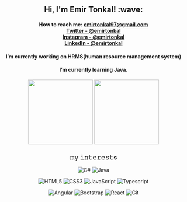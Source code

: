 <p align="center">

 
<h2 align = "center">Hi, I'm Emir Tonkal! :wave:</h2>

<div align = "center">
      <h4> 

 How to reach me: emirtonkal97@gmail.com <br> [Twitter - @emirtonkal](https://twitter.com/emirtonkal)<br>[Instagram - @emirtonkal](https://instagram.com/emirtonkal)<br>[Linkedln - @emirtonkal](https://www.linkedin.com/in/emir-tonkal-a63b0a168/)
  </h4>
</div>

<div align = "center">
 <h4>
 I’m currently working on HRMS(human resource management system)
    </h4>
</div>

<div align = "center">
     <h4> 
 I’m currently learning Java.
     </h4>
</div>



 
</p>



<div align="center" height=100>

 <img height="177px"  src="https://github-readme-stats.vercel.app/api?username=masumbabacan&show_icons=true&theme=dark">

 <img height="177px"  src="https://github-readme-stats.vercel.app/api/top-langs/?username=masumbabacan&theme=dark&layout=compact">

</div>

<h3 align ="center"> 𝚖𝚢 𝚒𝚗𝚝𝚎𝚛𝚎𝚜𝚝s </h3>

<div align="center">

  ![C#](https://img.shields.io/badge/C%23-239120?style=badge&logo=c-sharp&logoColor=white)  ![Java](https://img.shields.io/badge/-Java-ED8B00?style=flat&logo=java&logoColor=white)

  </div>

  <div align="center">

  ![HTML5](https://img.shields.io/badge/-HTML5-E34F26?style=flat&logo=HTML5&logoColor=white) ![CSS3](https://img.shields.io/badge/-CSS3-1572B6?style=flat&logo=CSS3&logoColor=white) ![JavaScript](https://img.shields.io/badge/JavaScript-F7DF1E?style=badge&logo=javascript&logoColor=black) ![Typescript](https://img.shields.io/badge/-Typescript-007ACC?style=flat&logo=typescript&logoColor=white)

  </div>


<div align="center">

  ![Angular](https://img.shields.io/badge/-Angular-DD0031?style=flat&logo=angular&logoColor=white)
  ![Bootstrap](https://img.shields.io/badge/-Bootstrap-563D7C?style=flat&logo=bootstrap&logoColor=white)
  ![React](https://img.shields.io/badge/-React-20232A?style=flat&logo=react&logoColor=61DAFB) 
  ![Git](https://img.shields.io/badge/Git-F05032?style=badge&logo=git&logoColor=white) 
 
